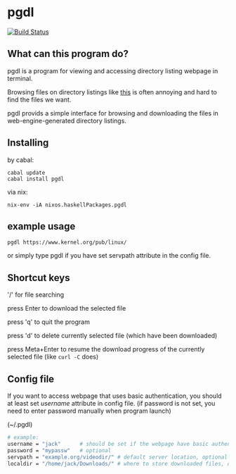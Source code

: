 # pgdl
[![Build Status](https://travis-ci.org/sifmelcara/pgdl.svg?branch=master)](https://travis-ci.org/sifmelcara/pgdl)
## What can this program do?

pgdl is a program for viewing and accessing directory listing webpage in terminal.

Browsing files on directory listings like
[this](https://www.kernel.org/pub/linux/)
is often annoying and hard to find the files we want.

pgdl provids a simple interface for browsing and downloading the files in web-engine-generated directory listings.

## Installing

by cabal:
```shell
cabal update  
cabal install pgdl
```

via nix:
```shell
nix-env -iA nixos.haskellPackages.pgdl
```

## example usage

```shell
pgdl https://www.kernel.org/pub/linux/
```
or simply type pgdl if you have set servpath attribute in the config file.

## Shortcut keys

'/' for file searching

press Enter to download the selected file

press 'q' to quit the program

press 'd' to delete currently selected file (which have been downloaded)

press Meta+Enter to resume the download progress of the currently selected file (like `curl -C` does)


## Config file

If you want to access webpage that uses basic authentication, you should at least set
*username* attribute in config file.
(if password is not set, you need to enter password manually when program launch)

(~/.pgdl)
```bash
# example: 
username = "jack"      # should be set if the webpage have basic authentication
password = "mypassw"   # optional
servpath = "example.org/videodir/" # default server location, optional
localdir = "/home/jack/Downloads/" # where to store downloaded files, optional
```
